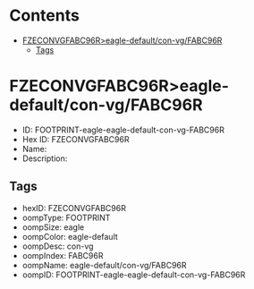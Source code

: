 



Contents
========

* [FZECONVGFABC96R>eagle-default/con-vg/FABC96R](#fzeconvgfabc96reagle-defaultcon-vgfabc96r)
	* [Tags](#tags)

# FZECONVGFABC96R>eagle-default/con-vg/FABC96R

- ID: FOOTPRINT-eagle-eagle-default-con-vg-FABC96R
- Hex ID: FZECONVGFABC96R
- Name: 
- Description: 

## Tags

- hexID: FZECONVGFABC96R
- oompType: FOOTPRINT
- oompSize: eagle
- oompColor: eagle-default
- oompDesc: con-vg
- oompIndex: FABC96R
- oompName: eagle-default/con-vg/FABC96R
- oompID: FOOTPRINT-eagle-eagle-default-con-vg-FABC96R
